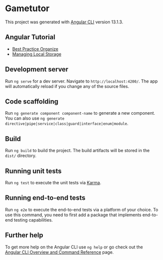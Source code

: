 # Gametutor

This project was generated with [Angular CLI](https://github.com/angular/angular-cli) version 13.1.3.

## Angular Tutorial

* [Best Practice Organize](https://medium.com/dev-jam/5-tips-best-practices-to-organize-your-angular-project-e900db08702e)
* [Managing Local Storage](https://blog.briebug.com/blog/managing-local-storage-in-angular)

## Development server

Run `ng serve` for a dev server. Navigate to `http://localhost:4200/`. The app will automatically reload if you change any of the source files.

## Code scaffolding

Run `ng generate component component-name` to generate a new component. You can also use `ng generate directive|pipe|service|class|guard|interface|enum|module`.

## Build

Run `ng build` to build the project. The build artifacts will be stored in the `dist/` directory.

## Running unit tests

Run `ng test` to execute the unit tests via [Karma](https://karma-runner.github.io).

## Running end-to-end tests

Run `ng e2e` to execute the end-to-end tests via a platform of your choice. To use this command, you need to first add a package that implements end-to-end testing capabilities.

## Further help

To get more help on the Angular CLI use `ng help` or go check out the [Angular CLI Overview and Command Reference](https://angular.io/cli) page.
